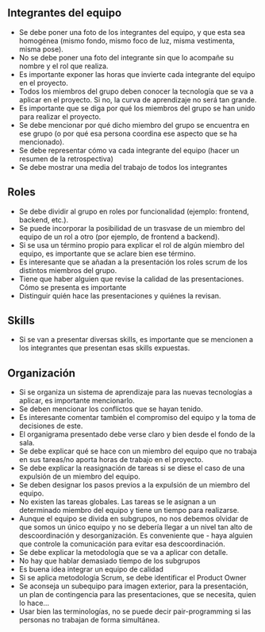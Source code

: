 ## Integrantes del equipo
- Se debe poner una foto de los integrantes del equipo, y que esta sea homogénea (mismo fondo, mismo foco de luz, misma vestimenta, misma pose).
- No se debe poner una foto del integrante sin que lo acompañe su nombre y el rol que realiza.
- Es importante exponer las horas que invierte cada integrante del equipo en el proyecto.
- Todos los miembros del grupo deben conocer la tecnología que se va a aplicar en el proyecto. Si no, la curva de aprendizaje no será tan grande.
- Es importante que se diga por qué los miembros del grupo se han unido para realizar el proyecto.
- Se debe mencionar por qué dicho miembro del grupo se encuentra en ese grupo (o por qué esa persona coordina ese aspecto que se ha mencionado).
- Se debe representar cómo va cada integrante del equipo (hacer un resumen de la retrospectiva)
- Se debe mostrar una media del trabajo de todos los integrantes

## Roles
- Se debe dividir al grupo en roles por funcionalidad (ejemplo: frontend, backend, etc.).
- Se puede incorporar la posibilidad de un trasvase de un miembro del equipo de un rol a otro (por ejemplo, de frontend a backend).
- Si se usa un término propio para explicar el rol de algún miembro del equipo, es importante que se aclare bien ese término.
- Es interesante que se añadan a la presentación los roles scrum de los distintos miembros del grupo.
- Tiene que haber alguien que revise la calidad de las presentaciones. Cómo se presenta es importante
- Distinguir quién hace las presentaciones y quiénes la revisan.

## Skills
- Si se van a presentar diversas skills, es importante que se mencionen a los integrantes que presentan esas skills expuestas.

## Organización
- Si se organiza un sistema de aprendizaje para las nuevas tecnologías a aplicar, es importante mencionarlo.
- Se deben mencionar los conflictos que se hayan tenido.
- Es interesante comentar también el compromiso del equipo y  la toma de decisiones de este.
- El organigrama presentado debe verse claro y bien desde el fondo de la sala.
- Se debe explicar qué se hace con un miembro del equipo que no trabaja en sus tareas/no aporta horas de trabajo en el proyecto.
- Se debe explicar la reasignación de tareas si se diese el caso de una expulsión de un miembro del equipo.
- Se deben designar los pasos previos a la expulsión de un miembro del equipo.
- No existen las tareas globales. Las tareas se le asignan a un determinado miembro del equipo y tiene un tiempo para realizarse.
- Aunque el equipo se divida en subgrupos, no nos debemos olvidar de que somos un único equipo y  no se debería llegar a un nivel tan alto de descoordinación y desorganización. Es conveniente que - haya alguien que controle la comunicación para evitar esa descoordinación.
- Se debe explicar la metodología que se va a aplicar con detalle.
- No hay que hablar demasiado tiempo de los subgrupos
- Es buena idea integrar un equipo de calidad
- Si se aplica metodología Scrum, se debe identificar el Product Owner
- Se aconseja un subequipo para imagen exterior, para la presentación, un plan de contingencia para las presentaciones, que se necesita, quien lo hace…
- Usar bien las terminologías, no se puede decir pair-programming si las personas no trabajan de forma simultánea.
